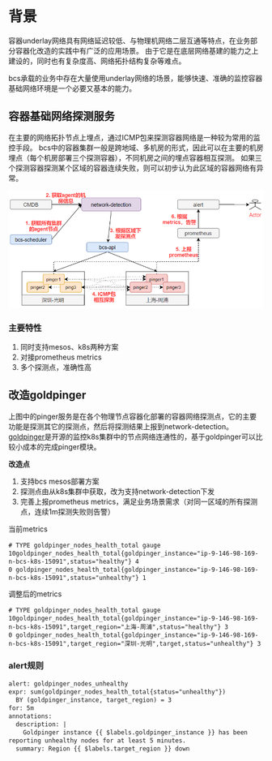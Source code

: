# 背景
容器underlay网络具有网络延迟较低、与物理机网络二层互通等特点，在业务部分容器化改造的实践中有广泛的应用场景。
由于它是在底层网络基建的能力之上建设的，同时也有复杂度高、网络拓扑结构复杂等难点。

bcs承载的业务中存在大量使用underlay网络的场景，能够快速、准确的监控容器基础网络环境是一个必要又基本的能力。

## 容器基础网络探测服务
在主要的网络拓扑节点上埋点，通过ICMP包来探测容器网络是一种较为常用的监控手段。
bcs中的容器集群一般是跨地域、多机房的形式，因此可以在主要的机房埋点（每个机房部署三个探测容器），不同机房之间的埋点容器相互探测。
如果三个探测容器探测某个区域的容器连续失败，则可以初步认为此区域的容器网络有异常。

![容器基础网络探测服务架构图](./network-detection.png)

### 主要特性
1. 同时支持mesos、k8s两种方案
2. 对接prometheus metrics
3. 多个探测点，准确性高

## 改造goldpinger
上图中的pinger服务是在各个物理节点容器化部署的容器网络探测点，它的主要功能是探测其它的探测点，然后将探测结果上报到network-detection。
 [goldpinger](https://github.com/bloomberg/goldpinger)是开源的监控k8s集群中的节点网络连通性的，基于goldpinger可以比较小成本的完成pinger模块。
 
**改造点**
1. 支持bcs mesos部署方案
2. 探测点由从k8s集群中获取，改为支持network-detection下发
3. 完善上报prometheus metrics，满足业务场景需求（对同一区域的所有探测点，连续1m探测失败则告警）

当前metrics
```cassandraql
# TYPE goldpinger_nodes_health_total gauge
10goldpinger_nodes_health_total{goldpinger_instance="ip-9-146-98-169-n-bcs-k8s-15091",status="healthy"} 4
0 goldpinger_nodes_health_total{goldpinger_instance="ip-9-146-98-169-n-bcs-k8s-15091",status="unhealthy"} 1
```
调整后的metrics
```cassandraql
# TYPE goldpinger_nodes_health_total gauge
10goldpinger_nodes_health_total{goldpinger_instance="ip-9-146-98-169-n-bcs-k8s-15091",target_region="上海-周浦",status="healthy"} 3
0 goldpinger_nodes_health_total{goldpinger_instance="ip-9-146-98-169-n-bcs-k8s-15091",target_region="深圳-光明",target,status="unhealthy"} 3
```

### alert规则
```cassandraql
alert: goldpinger_nodes_unhealthy
expr: sum(goldpinger_nodes_health_total{status="unhealthy"})
  BY (goldpinger_instance, target_region) = 3
for: 5m
annotations:
  description: |
    Goldpinger instance {{ $labels.goldpinger_instance }} has been reporting unhealthy nodes for at least 5 minutes.
  summary: Region {{ $labels.target_region }} down
```





